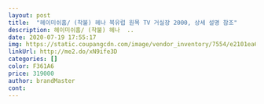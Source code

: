 ```yaml
---
layout: post 
title:  "헤이미쉬홈/ (착불) 헤나 북유럽 원목 TV 거실장 2000, 상세 설명 참조" 
description: 헤이미쉬홈/ (착불) 헤나  ..
date: 2020-07-19 17:55:17 
img: https://static.coupangcdn.com/image/vendor_inventory/7554/e2101ea60c7635417a8f68ab8c7d1d913c3bb250f2b4fd14e0484ab4b214.jpg 
linkUrl: http://me2.do/xN9ife3D 
categories: [] 
color: F361A6 
price: 319000 
author: brandMaster 
cont:  
---
```

 